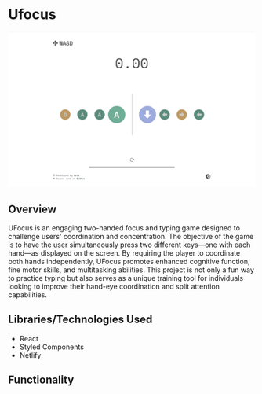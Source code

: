# Ufocus
![Image of WASD](./images/wasd.png)

## Overview

UFocus is an engaging two-handed focus and typing game designed to challenge users' coordination and concentration. The objective of the game is to have the user simultaneously press two different keys—one with each hand—as displayed on the screen. By requiring the player to coordinate both hands independently, UFocus promotes enhanced cognitive function, fine motor skills, and multitasking abilities. This project is not only a fun way to practice typing but also serves as a unique training tool for individuals looking to improve their hand-eye coordination and split attention capabilities.

## Libraries/Technologies Used
- React
- Styled Components
- Netlify

## Functionality

